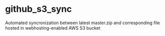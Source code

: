 # github_s3_sync
Automated syncronization between latest master.zip and corresponding file hosted in webhosting-enabled AWS S3 bucket
